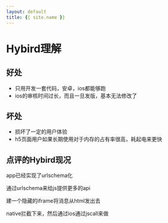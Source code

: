```yaml
---
layout: default
title: {{ site.name }}
---
```

# Hybird理解

## 好处

- 只用开发一套代码，安卓，ios都能够跑
- ios的审核时间过长，而且一旦发版，基本无法修改了

## 坏处

- 损坏了一定的用户体验
- h5页面用户如果长期使用对于内存的占有率很高，耗起电来更快

## 点评的Hybird现况
app已经实现了urlschema化

通过urlschema来给js提供更多的api

建一个隐藏的iframe将消息从html发出去

native拦截下来，然后通过ios通过jscall来做
